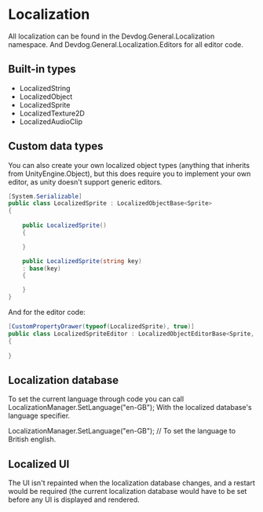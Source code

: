 # Localization

All localization can be found in the Devdog.General.Localization namespace. And Devdog.General.Localization.Editors for all editor code.

## Built-in types

-   LocalizedString
-   LocalizedObject
-   LocalizedSprite
-   LocalizedTexture2D
-   LocalizedAudioClip

## Custom data types

You can also create your own localized object types (anything that inherits from UnityEngine.Object), but this does require you to implement your own editor, as unity doesn't support generic editors.

```csharp
[System.Serializable]  
public class LocalizedSprite : LocalizedObjectBase<Sprite>  
{  
	
	public LocalizedSprite()  
	{

	}

	public LocalizedSprite(string key)  
	: base(key)  
	{

	}  
}
```

And for the editor code:

```csharp
[CustomPropertyDrawer(typeof(LocalizedSprite), true)]  
public class LocalizedSpriteEditor : LocalizedObjectEditorBase<Sprite, LocalizedSprite>  
{ 
	
}
```

## Localization database

To set the current language through code you can call LocalizationManager.SetLanguage("en-GB"); With the localized database's language specifier.

LocalizationManager.SetLanguage("en-GB"); // To set the language to British english.

## Localized UI

The UI isn't repainted when the localization database changes, and a restart would be required (the current localization database would have to be set before any UI is displayed and rendered.